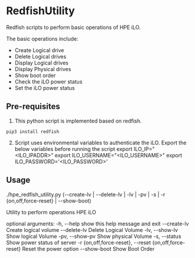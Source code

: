 # RedfishUtility
Redfish scripts to perform basic operations of HPE iLO.

The basic operations include:
- Create Logical drive
- Delete Logical drives
- Display Logical drives
- Display Physical drives
- Show boot order
- Check the iLO power status
- Set the iLO power status

## Pre-requisites

1. This python script is implemented based on redfish.

```pip3 install redfish```

2. Script uses environmental variables to authenticate the iLO. Export the below variables before running the script
export ILO_IP="<ILO_IPADDR>"
export ILO_USERNAME="<ILO_USERNAME>"
export ILO_PASSWORD='<ILO_PASSWORD>'

## Usage

./hpe_redfish_utility.py (--create-lv | --delete-lv | -lv | -pv | -s | -r {on,off,force-reset} | --show-boot)

Utility to perform operations HPE iLO

optional arguments:
  -h, --help            show this help message and exit
  --create-lv           Create logical volume
  --delete-lv           Delete Logical Volume
  -lv, --show-lv        Show logical Volume
  -pv, --show-pv        Show physical Volume
  -s, --status          Show power status of server
  -r {on,off,force-reset}, --reset {on,off,force-reset}
                        Reset the power option
  --show-boot           Show Boot Order
